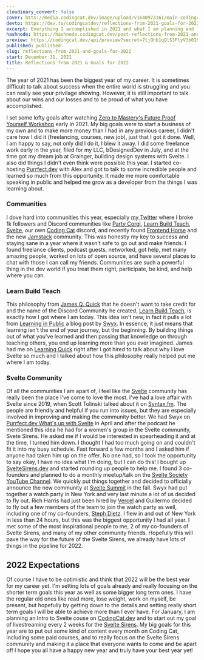 ```yaml
---
cloudinary_convert: false
cover: htts://media.codingcat.dev/image/upload/v1640973161/main-codingcatdev-photo/og-image.jpg
devto: https://dev.to/codingcatdev/reflections-from-2021-goals-for-2022-3af8
excerpt: Everything I accomplished in 2021 and what I am planning and looking forward to in 2022.
hashnode: https://hashnode.codingcat.dev/post-reflections-from-2021-and-goals-for-2022
preview: https://codingcat.dev/api/preview?secret=7tjQhb1qQlS3FtyV3b0I&selectionType=post&selectionSlug=reflections-from-2021-and-goals-for-2022&_id=640c440f8659470a899f3e6362313877
published: published
slug: reflections-from-2021-and-goals-for-2022
start: December 31, 2021
title: Reflections from 2021 & Goals for 2022
---
```


The year of 2021 has been the biggest year of my career. It is sometimes difficult to talk about success when the entire world is struggling and you can really see your privilage showing. However, it is still important to talk about our wins and our losses and to be proud of what you have accomplished.

I set some lofty goals after watching [Zero to Mastery's Future Proof Yourself Workshop](https://academy.zerotomastery.io/p/future-proof-yourself?affcode=441520_gjue7n-1) early in 2021. My big goals were to start a business of my own and to make more money than I had in any previous career, I didn't care how I did it (freelancing, courses, new job), just that I got it done. Well, I am happy to say, not only did I do it, I blew it away. I did some freelance work early in the year, filed for my LLC, bDesignedDev in July, and at the time got my dream job at Grainger, building design systems with Svelte. I also did things I didn't even think were possible this year. I started co-hosting [Purrfect.dev](https://purrfect.dev/) with Alex and got to talk to some incredible people and learned so much from this opportunity. It made me more comfortable speaking in public and helped me grow as a developer from the things I was learning about.

### Communities

I dove hard into communities this year, especially [my Twitter](https://twitter.com/brittneypostma) where I broke 1k followers and Discord communities like [Party Corgi](https://discord.gg/partycorgi), [Learn Build Teach](https://discord.com/invite/vM2bagU), [Svelte](https://svelte.dev/chat), our own [Coding Cat](https://discord.gg/Z3ccFRzWMZ) discord, and recently found [Frontend Horse](https://frontend.horse/chat) and the new [Jamstack](https://discord.gg/jamstack) community. This was honestly my key to success and staying sane in a year where it wasn't safe to go out and make friends. I found freelance clients, podcast guests, networked, got help, met many amazing people, worked on lots of open source, and have several places to chat with those I can call my friends. Communities are such a powerful thing in the dev world if you treat them right, participate, be kind, and help where you can.

### Learn Build Teach

This philosophy from [James Q. Quick](https://www.jamesqquick.com/) that he doesn't want to take credit for and the name of the Discord Community he created, [Learn Build Teach](https://discord.com/invite/vM2bagU), is exactly how I got where I am today. This idea isn't new, in fact it pulls a lot from [Learning in Public](https://www.swyx.io/learn-in-public/) a blog post by [Swyx](https://www.swyx.io/). In essence, it just means that learning isn't the end of your journey, but the beginning. By building things out of what you've learned and then passing that knowledge on through teaching others, you end up learning more than you ever imagined. James had me on [Learning Quick](https://youtu.be/KJ-qMlZnMCE) right after I got hired to talk about why I love Svelte so much and I talked about how this philosophy really helped put me where I am today.

### Svelte Community

Of all the communities I am apart of, I feel like the [Svelte](https://svelte.dev/chat) community has really been the place I've come to love the most. I've had a love affair with Svelte since 2019, when Scott Tolinski talked about it on [Syntax.fm](https://syntax.fm/show/173/hasty-treat-wes-and-scott-look-at-svelte-3). The people are friendly and helpful if you run into issues, but they are especially involved in improving and making the community better. We had Swyx on [Purrfect.dev What's up with Svelte](https://codingcat.dev/podcast/1-15-whats-up-with-svelte) in April and after the podcast he mentioned this idea he had for a women's group in the Svelte community, Svete Sirens. He asked me if I would be interested in spearheading it and at the time, I turned him down. I thought I had too much going on and couldn't fit it into my busy schedule. Fast forward a few months and I asked him if anyone had taken him up on the offer. No one had, so I took the opportunity to say okay, I have no idea what I'm doing, but I can do this! I bought up [SvelteSirens.dev](https://sveltesirens.dev/) and started rounding up people to help me. I found 3 co-founders and planned to do a monthly meetup/talk on the [Svelte Society YouTube Channel](https://www.youtube.com/watch?v=3bjVQJwF6O8&list=PL8bMgX1kyZThkJ_Rk6AAFI4eY24g5XKwK). We quickly put things together and decided to officially announce the new community at [Svelte Summit](https://sveltesummit.com/) in the fall. Swyx had put together a watch party in New York and very last minute a lot of us decided to fly out. Rich Harris had just been hired by [Vercel](https://vercel.com/blog/vercel-welcomes-rich-harris-creator-of-svelte) and Guillermo decided to fly out a few members of the team to join the watch party as well, including one of my co-founders, [Steph Dietz](https://twitter.com/steph_dietz_). I flew in and out of New York in less than 24 hours, but this was the biggest opportunity I had all year. I met some of the most inspirational people to me, 2 of my co-founders of Svelte Sirens, and many of my other community friends. Hopefully this will pave the way for the future of the Svelte Sirens, we already have lots of things in the pipeline for 2022.

## 2022 Expectations

Of course I have to be optimistic and think that 2022 will be the best year for my career yet. I'm setting lots of goals already and really focusing on the shorter term goals this year as well as some bigger long term ones. I have the regular old ones like read more, lose weight, work on myself, be present, but hopefully by getting down to the details and setting really short term goals I will be able to achieve more than I ever have. For January, I am planning an Intro to Svelte couse on [CodingCat.dev](https://codingcat.dev/) and to start out my goal of livestreaming every 2 weeks for the [Svelte Sirens](https://sveltesirens.dev/). My big goals for this year are to put out some kind of content every month on Coding Cat, including some paid courses, and to really focus on the Svelte Sirens community and making it a place that everyone wants to come and be apart of! I hope you all have a happy new year and truly have your best year yet!

